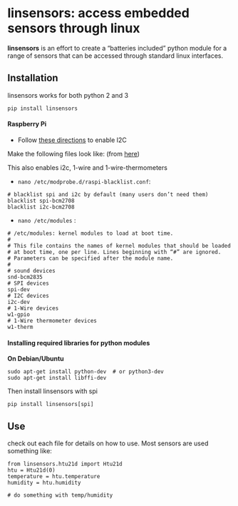 # linsensors: access embedded sensors through linux

**linsensors** is an effort to create a “batteries included” python module for a range of
sensors that can be accessed through standard linux interfaces.

## Installation
linsensors works for both python 2 and 3

```
pip install linsensors
```

#### Raspberry Pi

- Follow [these directions](https://learn.adafruit.com/adafruits-raspberry-pi-lesson-4-gpio-setup/configuring-i2c) to enable I2C

Make the following files look like: (from [here](http://www.modmypi.com/blog/loading-i2c-spi-and-1-wire-drivers-on-the-raspberry-pi-under-raspbian-wheezy))

This also enables i2c, 1-wire and 1-wire-thermometers

- `nano /etc/modprobe.d/raspi-blacklist.conf`:
```
# blacklist spi and i2c by default (many users don’t need them)
blacklist spi-bcm2708
blacklist i2c-bcm2708
```
- `nano /etc/modules` :
```
# /etc/modules: kernel modules to load at boot time.
#
# This file contains the names of kernel modules that should be loaded
# at boot time, one per line. Lines beginning with “#” are ignored.
# Parameters can be specified after the module name.
#
# sound devices
snd-bcm2835
# SPI devices
spi-dev
# I2C devices
i2c-dev
# 1-Wire devices
w1-gpio
# 1-Wire thermometer devices
w1-therm
```

#### Installing required libraries for python modules
**On Debian/Ubuntu**
```
sudo apt-get install python-dev  # or python3-dev
sudo apt-get install libffi-dev
```
Then install linsensors with spi
```
pip install linsensors[spi]
```

## Use
check out each file for details on how to use. Most sensors are used something like:

```
from linsensors.htu21d import Htu21d
htu = Htu21d(0)
temperature = htu.temperature
humidity = htu.humidity

# do something with temp/humidity
```

